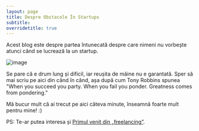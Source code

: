```yaml
---
layout: page
title: Despre Obstacole În Startups
subtitle: 
overridetitle: true
---
```


Acest blog este despre partea întunecată despre care nimeni nu vorbește atunci când se lucrează la un startup.

![image](https://cloud.githubusercontent.com/assets/2271038/25720430/877b6d60-3115-11e7-906c-201d96ca6aa8.png)

Se pare că e drum lung și dificil, iar reușita de mâine nu e garantată. Sper să mai scriu pe aici din când în când, așa după cum Tony Robbins spunea "When you succeed you party. When you fail you ponder. Greatness comes from pondering."

Mă bucur mult că ai trecut pe aici câteva minute, înseamnă foarte mult pentru mine! :)

PS: Te-ar putea interesa și [Primul venit din „freelancing”](https://www.adrianharabula.ro/2016/03/primul-venit-din-freelancing/).
